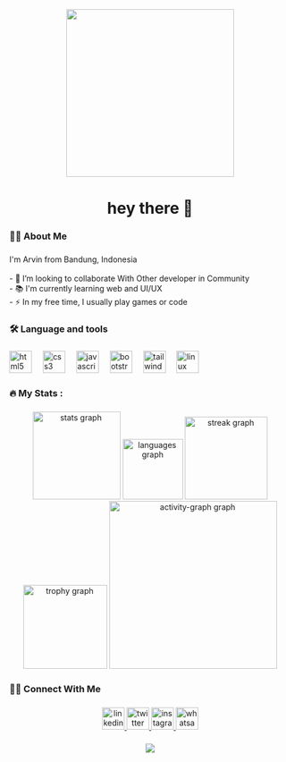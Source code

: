<div align="center">
  <img height="300" src="https://media.giphy.com/media/v1.Y2lkPTc5MGI3NjExejcxZnNteXJiejN4YXlnY2dobjR5M2hqZHFyczYyZGJ2YTV6a2l1byZlcD12MV9pbnRlcm5hbF9naWZfYnlfaWQmY3Q9Zw/gUvLYSSMguiSk/giphy.gif"  />
</div>

###

<h1 align="center">hey there 👋</h1>

###

<h3 align="left">👩‍💻  About Me</h3>

###

<p align="left">I'm Arvin from Bandung, Indonesia<br><br>- 👯 I’m looking to collaborate With Other developer in Community<br>- 📚 I'm currently learning web and UI/UX<br>- ⚡ In my free time, I usually play games or code</p>

###

<h3 align="left">🛠 Language and tools</h3>

###

<div align="left">
  <img src="https://cdn.jsdelivr.net/gh/devicons/devicon/icons/html5/html5-original.svg" height="40" alt="html5 logo"  />
  <img width="12" />
  <img src="https://cdn.jsdelivr.net/gh/devicons/devicon/icons/css3/css3-original.svg" height="40" alt="css3 logo"  />
  <img width="12" />
  <img src="https://cdn.jsdelivr.net/gh/devicons/devicon/icons/javascript/javascript-original.svg" height="40" alt="javascript logo"  />
  <img width="12" />
  <img src="https://cdn.jsdelivr.net/gh/devicons/devicon/icons/bootstrap/bootstrap-original.svg" height="40" alt="bootstrap logo"  />
  <img width="12" />
  <img src="https://skillicons.dev/icons?i=tailwind" height="40" alt="tailwindcss logo"  />
  <img width="12" />
  <img src="https://cdn.jsdelivr.net/gh/devicons/devicon/icons/linux/linux-original.svg" height="40" alt="linux logo"  />
</div>

###

<h3 align="left">🔥   My Stats :</h3>

###

<div align="center">
  <img src="https://github-readme-stats.vercel.app/api?username=ARVIN1006&hide_title=false&hide_rank=false&show_icons=true&include_all_commits=true&count_private=true&disable_animations=false&theme=dracula&locale=en&hide_border=false&order=1" height="157" alt="stats graph"  />
  <img src="https://github-readme-stats.vercel.app/api/top-langs?username=ARVIN1006&locale=en&hide_title=false&layout=compact&card_width=320&langs_count=5&theme=dracula&hide_border=false&order=2" height="108" alt="languages graph"  />
  <img src="https://streak-stats.demolab.com?user=ARVIN1006&locale=en&mode=daily&theme=dracula&hide_border=false&border_radius=5&order=3" height="148" alt="streak graph"  />
  <img src="https://github-profile-trophy.vercel.app?username=ARVIN1006&theme=dracula&column=5&row=2&margin-w=7&margin-h=7&no-bg=false&no-frame=false&order=4" height="150" alt="trophy graph"  />
  <img src="https://github-readme-activity-graph.vercel.app/graph?username=ARVIN1006&radius=100&theme=dracula&area=true&order=5" height="300" alt="activity-graph graph"  />
</div>

###

<h3 align="left">👩‍💻  Connect With Me</h3>

###

<div align="center">
  <a href="https://www.linkedin.com/in/arvin-ramdhan-fakhrudin-577b02298/" target="_blank">
    <img src="https://img.shields.io/static/v1?message=LinkedIn&logo=linkedin&label=&color=0077B5&logoColor=white&labelColor=&style=for-the-badge" height="40" alt="linkedin logo"  />
  </a>
  <a href="https://twitter.com/Arvin200610" target="_blank">
    <img src="https://img.shields.io/static/v1?message=Twitter&logo=twitter&label=&color=1DA1F2&logoColor=white&labelColor=&style=for-the-badge" height="40" alt="twitter logo"  />
  </a>
  <a href="https://www.instagram.com/arvn_rf/" target="_blank">
    <img src="https://img.shields.io/static/v1?message=Instagram&logo=instagram&label=&color=E4405F&logoColor=white&labelColor=&style=for-the-badge" height="40" alt="instagram logo"  />
  </a>
  <a href="https://wa.link/rmutyv" target="_blank">
    <img src="https://img.shields.io/static/v1?message=Whatsapp&logo=whatsapp&label=&color=25D366&logoColor=white&labelColor=&style=for-the-badge" height="40" alt="whatsapp logo"  />
  </a>
</div>

###

<div align="center">
  <img src="https://profile-counter.glitch.me/ARVIN1006/count.svg?"  />
</div>

###
